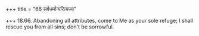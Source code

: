 +++
title = "66 सर्वधर्मान्परित्यज्य"

+++
18.66. Abandoning all attributes, come to Me as your sole refuge; I
shall rescue you from all sins; don't be sorrowful.
